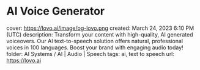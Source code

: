 # AI Voice Generator

cover: https://lovo.ai/image/og-lovo.png
created: March 24, 2023 6:10 PM (UTC)
description: Transform your content with high-quality, AI generated voiceovers. Our AI text-to-speech solution offers natural, professional voices in 100 languages. Boost your brand with engaging audio today!
folder: AI Systems / AI | Audio | Speech
tags: ai, text to speech
url: https://lovo.ai